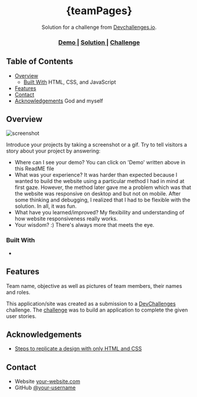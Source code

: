 <!-- Please update value in the {}  -->

<h1 align="center">{teamPages}</h1>

<div align="center">
   Solution for a challenge from  <a href="http://devchallenges.io" target="_blank">Devchallenges.io</a>.
</div>

<div align="center">
  <h3>
    <a href="https://{teampagesrex.netlify.app/}">
      Demo
    </a>
    <span> | </span>
    <a href="https://{github.com/LDrex1/teamPage}">
      Solution
    </a>
    <span> | </span>
    <a href="https://devchallenges.io/challenges/hhmesazsqgKXrTkYkt0U">
      Challenge
    </a>
  </h3>
</div>

<!-- TABLE OF CONTENTS -->

## Table of Contents

- [Overview](#overview)
  - [Built With](#built-with) HTML, CSS, and JavaScript
- [Features](#features)
- [Contact](#contact)
- [Acknowledgements](#acknowledgements) God and myself

<!-- OVERVIEW -->

## Overview

![screenshot](https://user-images.githubusercontent.com/16707738/92399059-5716eb00-f132-11ea-8b14-bcacdc8ec97b.png)

Introduce your projects by taking a screenshot or a gif. Try to tell visitors a story about your project by answering:

- Where can I see your demo?
  You can click on 'Demo' written above in this ReadME file
- What was your experience?
  It was harder than expected because I wanted to build the website using a particular method I had in mind at first gaze. However, the method later gave me a problem which was that the website was responsive on desktop and but not on mobile. After some thinking and debugging, I realized that I had to be flexible with the solution. In all, it was fun.
- What have you learned/improved?
  My flexibility and understanding of how website responsiveness really works.
- Your wisdom? :)
  There's always more that meets the eye.

### Built With

<!-- This section should list any major frameworks that you built your project using. Here are a few examples.-->

-

## Features

<!-- List the features of your application or follow the template. Don't share the figma file here :) --> Team name, objective as well as pictures of team members, their names and roles.

This application/site was created as a submission to a [DevChallenges](https://devchallenges.io/challenges) challenge. The [challenge](https://devchallenges.io/challenges/hhmesazsqgKXrTkYkt0U) was to build an application to complete the given user stories.

## Acknowledgements

<!-- This section should list any articles or add-ons/plugins that helps you to complete the project. This is optional but it will help you in the future. For exmpale -->

- [Steps to replicate a design with only HTML and CSS](https://developer.mozilla.org/en-US/docs/Web/CSS/CSS_Grid_Layout)

## Contact

- Website [your-website.com](https://{teampagesrex.netlify.app/})
- GitHub [@your-username](https://{github.com/LDrex1})
